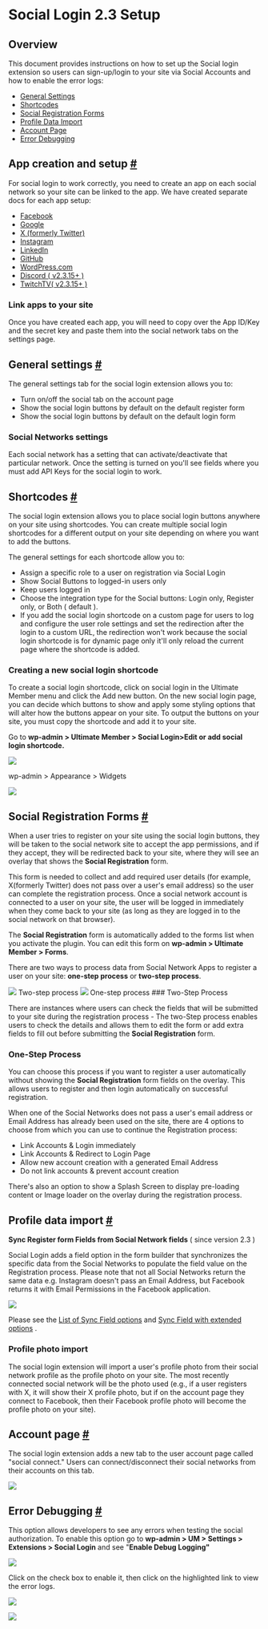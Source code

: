---
---
# Social Login 2.3 Setup
Overview
--------

 This document provides instructions on how to set up the Social login extension so users can sign-up/login to your site via Social Accounts and how to enable the error logs:

- [General Settings](#general_settings)
- [Shortcodes](#shortcodes)
- [Social Registration Forms](#forms)
- [Profile Data Import](#import)
- [Account Page](#account)
- [Error Debugging](#error-debugging)

App creation and setup  [\#](#create_application) 
--------------------------------------------------

 For social login to work correctly, you need to create an app on each social network so your site can be linked to the app. We have created separate docs for each app setup:

- [Facebook](/docs-v3/um-social-login/article/20-social-login-facebook-app-setup)
- [Google](/docs-v3/um-social-login/article/141-social-login-google-app-setup)
- [X (formerly Twitter)](/docs-v3/um-social-login/article/140-social-login-twitter-app-setup)
- [Instagram](/docs-v3/um-social-login/article/1363-social-login-instagram-app-setup-with-instagram-basic-display-ap)
- [LinkedIn](/docs-v3/um-social-login/article/142-social-login-linkedin-app-setup)
- [GitHub](/docs-v3/um-social-login/article/1532-social-login-github-app-setup)
- [WordPress.com](/docs-v3/um-social-login/article/1533-social-login-wordpress-app-setup)
- [Discord ( v2.3.15+ )](/docs-v3/um-social-login/article/1763-social-login-discord-app-setup)
- [TwitchTV( v2.3.15+ )](/docs-v3/um-social-login/article/1760-social-login-twitchtv-app-setup)

### Link apps to your site

 Once you have created each app, you will need to copy over the App ID/Key and the secret key and paste them into the social network tabs on the settings page.

General settings  [\#](#general_settings) 
------------------------------------------

 The general settings tab for the social login extension allows you to:

- Turn on/off the social tab on the account page
- Show the social login buttons by default on the default register form
- Show the social login buttons by default on the default login form

### Social Networks settings

 Each social network has a setting that can activate/deactivate that particular network. Once the setting is turned on you'll see fields where you must add API Keys for the social login to work.

Shortcodes  [\#](#shortcodes) 
------------------------------

 The social login extension allows you to place social login buttons anywhere on your site using shortcodes. You can create multiple social login shortcodes for a different output on your site depending on where you want to add the buttons.

 The general settings for each shortcode allow you to:

- Assign a specific role to a user on registration via Social Login
- Show Social Buttons to logged-in users only
- Keep users logged in
- Choose the integration type for the Social buttons: Login only, Register only, or Both ( default ).
- If you add the social login shortcode on a custom page for users to log and configure the user role settings and set the redirection after the login to a custom URL, the redirection won't work because the social login shortcode is for dynamic page only it'll only reload the current page where the shortcode is added.

### Creating a new social login shortcode

 To create a social login shortcode, click on social login in the Ultimate Member menu and click the Add new button. On the new social login page, you can decide which buttons to show and apply some styling options that will alter how the buttons appear on your site. To output the buttons on your site, you must copy the shortcode and add it to your site.

 Go to <strong>wp-admin &gt; Ultimate Member &gt; Social Login&gt;Edit or add social login shortcode.</strong>

  ![](https://s3.amazonaws.com/helpscout.net/docs/assets/561c96629033600a7a36d662/images/65045a534baf3c02bf197f74/file-P1zD444WEG.png)

 wp-admin &gt; Appearance &gt; Widgets

  ![](https://s3.amazonaws.com/helpscout.net/docs/assets/561c96629033600a7a36d662/images/65045b514baf3c02bf197f76/file-LGl7ASjSzz.png)

Social Registration Forms  [\#](#forms) 
----------------------------------------

 When a user tries to register on your site using the social login buttons, they will be taken to the social network site to accept the app permissions, and if they accept, they will be redirected back to your site, where they will see an overlay that shows the <strong>Social Registration</strong> form.

 This form is needed to collect and add required user details (for example, X(formerly Twitter) does not pass over a user's email address) so the user can complete the registration process. Once a social network account is connected to a user on your site, the user will be logged in immediately when they come back to your site (as long as they are logged in to the social network on that browser).

 The <strong>Social Registration</strong> form is automatically added to the forms list when you activate the plugin. You can edit this form on <strong>wp-admin &gt; Ultimate Member &gt; Forms</strong>.

 There are two ways to process data from Social Network Apps to register a user on your site: <strong>one-step process</strong> or <strong>two-step process</strong>.

   ![](https://s3.amazonaws.com/helpscout.net/docs/assets/561c96629033600a7a36d662/images/5dc195332c7d3a7e9ae386da/file-cg7uEAA3v8.png) Two-step process    ![](https://s3.amazonaws.com/helpscout.net/docs/assets/561c96629033600a7a36d662/images/5dc193ec2c7d3a7e9ae386c6/file-ZXmJvg150n.png) One-step process ### Two-Step Process

 There are instances where users can check the fields that will be submitted to your site during the registration process - The two-Step process enables users to check the details and allows them to edit the form or add extra fields to fill out before submitting the <strong>Social Registration</strong> form.

### One-Step Process 

 You can choose this process if you want to register a user automatically without showing the <strong>Social Registration</strong> form fields on the overlay. This allows users to register and then login automatically on successful registration.

 When one of the Social Networks does not pass a user's email address or Email Address has already been used on the site, there are 4 options to choose from which you can use to continue the Registration process:

- Link Accounts &amp; Login immediately
- Link Accounts &amp; Redirect to Login Page
- Allow new account creation with a generated Email Address
- Do not link accounts &amp; prevent account creation

 There's also an option to show a Splash Screen to display pre-loading content or Image loader on the overlay during the registration process.

Profile data import  [\#](#import) 
-----------------------------------

 <strong>Sync Register form Fields from Social Network fields</strong> ( since version 2.3 )

 Social Login adds a field option in the form builder that synchronizes the specific data from the Social Networks to populate the field value on the Registration process. Please note that not all Social Networks return the same data e.g. Instagram doesn't pass an Email Address, but Facebook returns it with Email Permissions in the Facebook application.

  ![](https://s3.amazonaws.com/helpscout.net/docs/assets/561c96629033600a7a36d662/images/5dc185082c7d3a7e9ae385c9/file-4gj9lew7F0.png)

 Please see the  [List of Sync Field options](/docs-v3/um-social-login/article/1536-social-login---list-of-sync-field-options-in-form-builder)  and  [Sync Field with extended options](/docs-v3/um-social-login/article/1506-social-login-sync-social-register-form-fields-with-extend-option) .

### Profile photo import

 The social login extension will import a user's profile photo from their social network profile as the profile photo on your site. The most recently connected social network will be the photo used (e.g., if a user registers with X, it will show their X profile photo, but if on the account page they connect to Facebook, then their Facebook profile photo will become the profile photo on your site).

Account page  [\#](#account) 
-----------------------------

 The social login extension adds a new tab to the user account page called "social connect." Users can connect/disconnect their social networks from their accounts on this tab.

  ![](https://s3.amazonaws.com/helpscout.net/docs/assets/561c96629033600a7a36d662/images/65045c609446233b93527c0d/file-nPNrt4oldo.png)

 Error Debugging  [\#](#error-debugging) 
-----------------------------------------

 This option allows developers to see any errors when testing the social authorization. To enable this option go to <strong>wp-admin &gt; UM &gt; Settings &gt; Extensions &gt; Social Login</strong> and see "<strong>Enable Debug Logging"</strong>

  ![](https://s3.amazonaws.com/helpscout.net/docs/assets/561c96629033600a7a36d662/images/62e2b4ef79bb3605c394c17a/file-6l5X3PLznT.png)

 Click on the check box to enable it, then click on the highlighted link to view the error logs.

  ![](https://s3.amazonaws.com/helpscout.net/docs/assets/561c96629033600a7a36d662/images/62e2b5c6a3bd51396505441c/file-vv4gUNg7pP.png)

  ![](https://s3.amazonaws.com/helpscout.net/docs/assets/561c96629033600a7a36d662/images/62e2b638c35bbc3e190ae809/file-oSKyUs33CE.png)